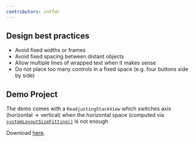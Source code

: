 ```yaml
---
contributors: zntfdr
---
```


## Design best practices

- Avoid fixed widths or frames
- Avoid fixed spacing between distant objects
- Allow multiple lines of wrapped text when it makes sense
- Do not place too many controls in a fixed space (e.g. four buttons side by side)

## Demo Project

The demo comes with a `ReadjustingStackView` which switches axis (horizontal -> vertical) when the horizontal space (computed via [`systemLayoutSizeFitting()`][systemLayoutSizeFitting()] is not enough

Download [here][dwl].

[dwl]: https://developer.apple.com/documentation/xcode/autosizing_views_for_localization_in_ios
[systemLayoutSizeFitting()]: https://developer.apple.com/documentation/uikit/uiview/1622624-systemlayoutsizefitting